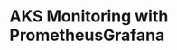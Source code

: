 # AKS Monitoring with PrometheusGrafana                                                                                                                                                                                                                                                                                                                                                                                                                                                                                                                                                                   
